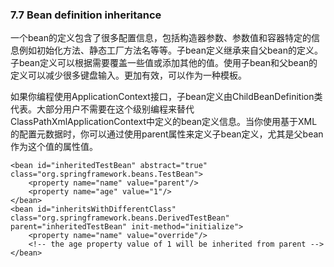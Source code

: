 ### 7.7 Bean definition inheritance

一个bean的定义包含了很多配置信息，包括构造器参数、参数值和容器特定的信息例如初始化方法、静态工厂方法名等等。子bean定义继承来自父bean的定义。子bean定义可以根据需要覆盖一些值或添加其他的值。使用子bean和父bean的定义可以减少很多键盘输入。更加有效，可以作为一种模板。

如果你编程使用ApplicationContext接口，子bean定义由ChildBeanDefinition类代表。大部分用户不需要在这个级别编程来替代ClassPathXmlApplicationContext中定义的bean定义信息。当你使用基于XML的配置元数据时，你可以通过使用parent属性来定义子bean定义，尤其是父bean作为这个值的属性值。

```
<bean id="inheritedTestBean" abstract="true"
class="org.springframework.beans.TestBean">
    <property name="name" value="parent"/>
    <property name="age" value="1"/>
</bean>
<bean id="inheritsWithDifferentClass"
class="org.springframework.beans.DerivedTestBean"
parent="inheritedTestBean" init-method="initialize">
    <property name="name" value="override"/>
    <!-- the age property value of 1 will be inherited from parent -->
</bean>
```